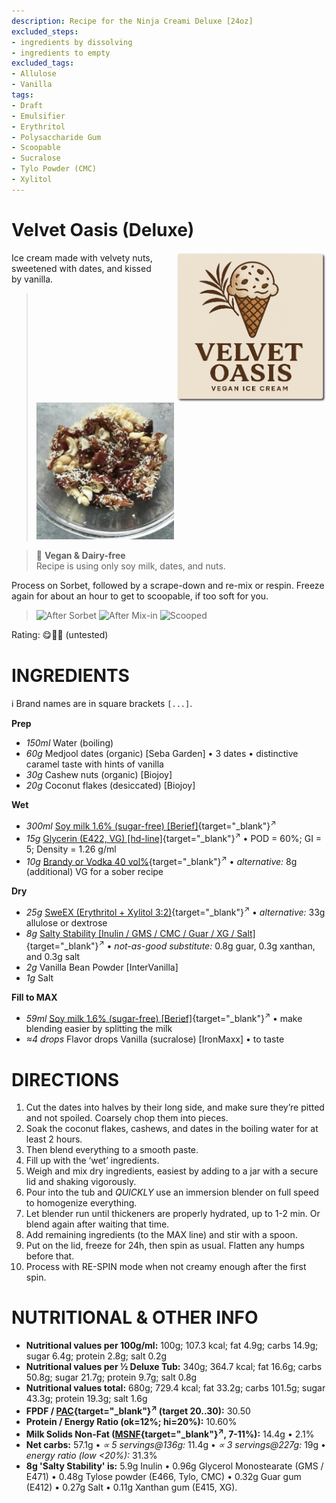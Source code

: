 ```yaml
---
description: Recipe for the Ninja Creami Deluxe [24oz]
excluded_steps:
- ingredients by dissolving
- ingredients to empty
excluded_tags:
- Allulose
- Vanilla
tags:
- Draft
- Emulsifier
- Erythritol
- Polysaccharide Gum
- Scoopable
- Sucralose
- Tylo Powder (CMC)
- Xylitol
---
```

# Velvet Oasis (Deluxe)
<img style="float: right; margin-left: 1.5em;" width=240 alt="Logo" src="logo-velvet-oasis.png" />

Ice cream made with velvety nuts, sweetened with dates, and kissed by vanilla.

> <img width=220 alt="Preparation" src="Velvet-Oasis_2025-08-20.jpg" class="zoomable" />

> 🌿 **Vegan & Dairy-free**<br />Recipe is using only soy milk, dates, and nuts.

Process on Sorbet, followed by a scrape-down and re-mix or respin.
Freeze again for about an hour to get to scoopable, if too soft for you.

> <img width=220 alt="After Sorbet" src="_1.jpg" class="zoomable" />
> <img width=220 alt="After Mix-in" src="_2.jpg" class="zoomable" />
> <img width=220 alt="Scooped" src="_3.jpg" class="zoomable" />

Rating: 😋🌴🥥 (untested)

# INGREDIENTS

ℹ️ Brand names are in square brackets `[...]`.

**Prep**

  - _150ml_ Water (boiling)
  - _60g_ Medjool dates (organic) [Seba Garden] • 3 dates • distinctive caramel taste with hints of vanilla
  - _30g_ Cashew nuts (organic) [Biojoy]
  - _20g_ Coconut flakes (desiccated) [Biojoy]

**Wet**

  - _300ml_ [Soy milk 1.6% (sugar-free) \[Berief\]](/ice-creamery/info/ingredients/#soy-milk){target="_blank"}<sup>↗</sup>
  - _15g_ [Glycerin (E422, VG) \[hd-line\]](/ice-creamery/info/ingredients/#vegetable-glycerin-glycerol-vg-e422){target="_blank"}<sup>↗</sup> • POD = 60%; GI = 5; Density = 1.26 g/ml
  - _10g_ [Brandy or Vodka 40 vol%](/ice-creamery/info/ingredients/#alcohol-ethanol){target="_blank"}<sup>↗</sup> • *alternative:* 8g (additional) VG for a sober recipe

**Dry**

  - _25g_ [SweEX (Erythritol + Xylitol 3:2)](/ice-creamery/info/ingredients/#sweex-erythritol-xylitol-blend){target="_blank"}<sup>↗</sup> • *alternative:* 33g allulose or dextrose
  - _8g_ [Salty Stability \[Inulin / GMS / CMC / Guar / XG / Salt\]](/ice-creamery/S/Salty%20Stability/){target="_blank"}<sup>↗</sup> • *not-as-good substitute:* 0.8g guar, 0.3g xanthan, and 0.3g salt
  - _2g_ Vanilla Bean Powder [InterVanilla]
  - _1g_ Salt

**Fill to MAX**

  - _59ml_ [Soy milk 1.6% (sugar-free) \[Berief\]](/ice-creamery/info/ingredients/#soy-milk){target="_blank"}<sup>↗</sup> • make blending easier by splitting the milk
  - _≈4 drops_ Flavor drops Vanilla (sucralose) [IronMaxx] • to taste

# DIRECTIONS

 1. Cut the dates into halves by their long side, and make sure they’re pitted and not spoiled. Coarsely chop them into pieces.
 1. Soak the coconut flakes, cashews, and dates in the boiling water for at least 2 hours.
 1. Then blend everything to a smooth paste.
 1. Fill up with the ‘wet’ ingredients.
 1. Weigh and mix dry ingredients, easiest by adding to a jar with a secure lid and shaking vigorously.
 1. Pour into the tub and *QUICKLY* use an immersion blender on full speed to homogenize everything.
 1. Let blender run until thickeners are properly hydrated, up to 1-2 min. Or blend again after waiting that time.
 1. Add remaining ingredients (to the MAX line) and stir with a spoon.
 1. Put on the lid, freeze for 24h, then spin as usual. Flatten any humps before that.
 1. Process with RE-SPIN mode when not creamy enough after the first spin.

# NUTRITIONAL & OTHER INFO

- **Nutritional values per 100g/ml:** 100g; 107.3 kcal; fat 4.9g; carbs 14.9g; sugar 6.4g; protein 2.8g; salt 0.2g
- **Nutritional values per ½ Deluxe Tub:** 340g; 364.7 kcal; fat 16.6g; carbs 50.8g; sugar 21.7g; protein 9.7g; salt 0.8g
- **Nutritional values total:** 680g; 729.4 kcal; fat 33.2g; carbs 101.5g; sugar 43.3g; protein 19.3g; salt 1.6g
- **FPDF / [PAC](/ice-creamery/info/glossary/#potere-anti-congelante-pac){target="_blank"}<sup>↗</sup> (target 20..30):** 30.50
- **Protein / Energy Ratio (ok=12%; hi=20%):** 10.60%
- **Milk Solids Non-Fat ([MSNF](/ice-creamery/info/glossary/#milk-solids-not-fat-msnf){target="_blank"}<sup>↗</sup>, 7-11%):** 14.4g • 2.1%
- **Net carbs:** 57.1g • *∝ 5 servings@136g:* 11.4g • *∝ 3 servings@227g:* 19g • *energy ratio (low <20%):* 31.3%
- **8g 'Salty Stability' is:** 5.9g Inulin • 0.96g Glycerol Monostearate (GMS / E471) • 0.48g Tylose powder (E466, Tylo, CMC) • 0.32g Guar gum (E412) • 0.27g Salt • 0.11g Xanthan gum (E415, XG).
